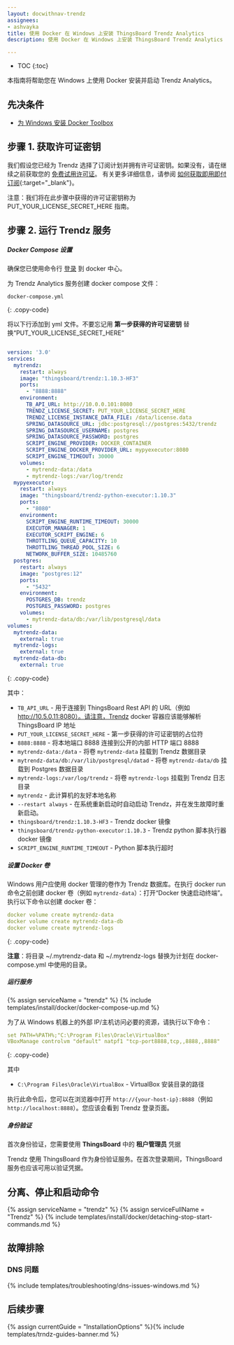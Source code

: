 ```yaml
---
layout: docwithnav-trendz
assignees:
- ashvayka
title: 使用 Docker 在 Windows 上安装 ThingsBoard Trendz Analytics
description: 使用 Docker 在 Windows 上安装 ThingsBoard Trendz Analytics

---
```


* TOC
{:toc}


本指南将帮助您在 Windows 上使用 Docker 安装并启动 Trendz Analytics。

## 先决条件

- [为 Windows 安装 Docker Toolbox](https://docs.docker.com/toolbox/toolbox_install_windows/)

## 步骤 1. 获取许可证密钥

我们假设您已经为 Trendz 选择了订阅计划并拥有许可证密钥。如果没有，请在继续之前获取您的 [免费试用许可证](/pricing/?section=trendz-options&product=trendz-self-managed&solution=trendz-pay-as-you-go)。
有关更多详细信息，请参阅 [如何获取即用即付订阅](https://www.youtube.com/watch?v=dK-QDFGxWek){:target="_blank"}。

注意：我们将在此步骤中获得的许可证密钥称为 PUT_YOUR_LICENSE_SECRET_HERE 指南。

## 步骤 2. 运行 Trendz 服务

##### Docker Compose 设置

确保您已使用命令行 [登录](https://docs.docker.com/engine/reference/commandline/login/) 到 docker 中心。

为 Trendz Analytics 服务创建 docker compose 文件：

```text
docker-compose.yml
```
{: .copy-code}

将以下行添加到 yml 文件。不要忘记用 **第一步获得的许可证密钥** 替换“PUT_YOUR_LICENSE_SECRET_HERE”

```yml

version: '3.0'
services:
  mytrendz:
    restart: always
    image: "thingsboard/trendz:1.10.3-HF3"
    ports:
      - "8888:8888"
    environment:
      TB_API_URL: http://10.0.0.101:8080
      TRENDZ_LICENSE_SECRET: PUT_YOUR_LICENSE_SECRET_HERE
      TRENDZ_LICENSE_INSTANCE_DATA_FILE: /data/license.data
      SPRING_DATASOURCE_URL: jdbc:postgresql://postgres:5432/trendz
      SPRING_DATASOURCE_USERNAME: postgres
      SPRING_DATASOURCE_PASSWORD: postgres
      SCRIPT_ENGINE_PROVIDER: DOCKER_CONTAINER
      SCRIPT_ENGINE_DOCKER_PROVIDER_URL: mypyexecutor:8080
      SCRIPT_ENGINE_TIMEOUT: 30000
    volumes:
      - mytrendz-data:/data
      - mytrendz-logs:/var/log/trendz
  mypyexecutor:
    restart: always
    image: "thingsboard/trendz-python-executor:1.10.3"
    ports:
      - "8080"
    environment:
      SCRIPT_ENGINE_RUNTIME_TIMEOUT: 30000
      EXECUTOR_MANAGER: 1
      EXECUTOR_SCRIPT_ENGINE: 6
      THROTTLING_QUEUE_CAPACITY: 10
      THROTTLING_THREAD_POOL_SIZE: 6
      NETWORK_BUFFER_SIZE: 10485760
  postgres:
    restart: always
    image: "postgres:12"
    ports:
      - "5432"
    environment:
      POSTGRES_DB: trendz
      POSTGRES_PASSWORD: postgres
    volumes:
      - mytrendz-data/db:/var/lib/postgresql/data
volumes:
  mytrendz-data:
    external: true
  mytrendz-logs:
    external: true
  mytrendz-data-db:
    external: true
```
{: .copy-code}

其中：

- `TB_API_URL` - 用于连接到 ThingsBoard Rest API 的 URL（例如 http://10.5.0.11:8080）。请注意，Trendz docker 容器应该能够解析 ThingsBoard IP 地址
- `PUT_YOUR_LICENSE_SECRET_HERE` - 第一步获得的许可证密钥的占位符
- `8888:8888` - 将本地端口 8888 连接到公开的内部 HTTP 端口 8888
- `mytrendz-data:/data` - 将卷 `mytrendz-data` 挂载到 Trendz 数据目录
- `mytrendz-data/db:/var/lib/postgresql/datad` - 将卷 `mytrendz-data/db` 挂载到 Postgres 数据目录
- `mytrendz-logs:/var/log/trendz` - 将卷 `mytrendz-logs` 挂载到 Trendz 日志目录
- `mytrendz` - 此计算机的友好本地名称
- `--restart always` - 在系统重新启动时自动启动 Trendz，并在发生故障时重新启动。
- `thingsboard/trendz:1.10.3-HF3` - Trendz docker 镜像
- `thingsboard/trendz-python-executor:1.10.3` - Trendz python 脚本执行器 docker 镜像
- `SCRIPT_ENGINE_RUNTIME_TIMEOUT` - Python 脚本执行超时

##### 设置 Docker 卷

Windows 用户应使用 docker 管理的卷作为 Trendz 数据库。在执行 docker run 命令之前创建 docker 卷（例如 `mytrendz-data`）：打开“Docker 快速启动终端”。执行以下命令以创建 docker 卷：

```yml
docker volume create mytrendz-data
docker volume create mytrendz-data-db
docker volume create mytrendz-logs
```
{: .copy-code}

**注意**：将目录 ~/.mytrendz-data 和 ~/.mytrendz-logs 替换为计划在 docker-compose.yml 中使用的目录。

##### 运行服务

{% assign serviceName = "trendz" %}
{% include templates/install/docker/docker-compose-up.md %}

为了从 Windows 机器上的外部 IP/主机访问必要的资源，请执行以下命令：

```yml
set PATH=%PATH%;"C:\Program Files\Oracle\VirtualBox"
VBoxManage controlvm "default" natpf1 "tcp-port8888,tcp,,8888,,8888"  
```
{: .copy-code}

其中

- `C:\Program Files\Oracle\VirtualBox` - VirtualBox 安装目录的路径

执行此命令后，您可以在浏览器中打开 `http://{your-host-ip}:8888`（例如 `http://localhost:8888`）。您应该会看到 Trendz 登录页面。

##### 身份验证

首次身份验证，您需要使用 **ThingsBoard** 中的 **租户管理员** 凭据

Trendz 使用 ThingsBoard 作为身份验证服务。在首次登录期间，ThingsBoard 服务也应该可用以验证凭据。

## 分离、停止和启动命令

{% assign serviceName = "trendz" %}
{% assign serviceFullName = "Trendz" %}
{% include templates/install/docker/detaching-stop-start-commands.md %}

## 故障排除

### DNS 问题

{% include templates/troubleshooting/dns-issues-windows.md %}

## 后续步骤

{% assign currentGuide = "InstallationOptions" %}{% include templates/trndz-guides-banner.md %}